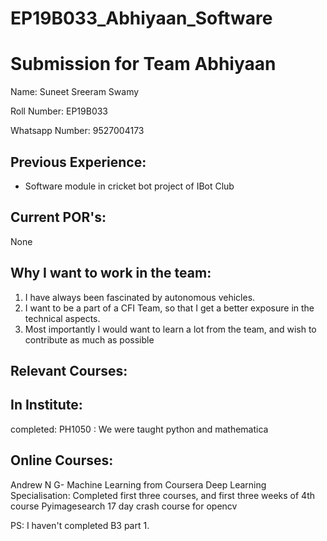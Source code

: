 # EP19B033_Abhiyaan_Software

Submission for Team Abhiyaan
============================

Name:
Suneet Sreeram Swamy

Roll Number:
EP19B033

Whatsapp Number:
9527004173

Previous Experience:
--------------------
* Software module in cricket bot project of IBot Club

Current POR's:
--------------
None

Why I want to work in the team:
-------------------------------
1) I have always been fascinated by autonomous vehicles.
2) I want to be a part of a CFI Team, so that I get a better exposure in the technical aspects.
3) Most importantly I would want to learn a lot from the team, and wish to contribute as much as possible


Relevant Courses:
-----------------
In Institute:
-------------
completed:
PH1050 : We were taught python and mathematica


Online Courses:
---------------
Andrew N G- Machine Learning from Coursera
Deep Learning Specialisation: Completed first three courses, and first three weeks of 4th course
Pyimagesearch 17 day crash course for opencv



PS: I haven't completed B3 part 1.